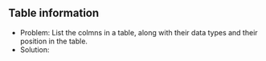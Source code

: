 ## Table information
- Problem: List the colmns in a table, along with their data types and their position in the table.
- Solution:
```sql

```